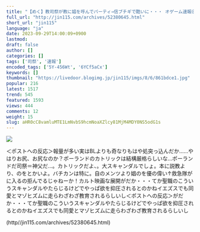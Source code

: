 ```yaml
---
title: "【めく】教司祭が教に娼を呼んでパーティ→信ブチギで酷いに・・・ オゲーム速報＠刃"
full_url: "http://jin115.com/archives/52380645.html"
short_url: "jin115"
language: "ja"
date: 2023-09-29T14:00:09+0900
lastmod: 
draft: false
author: []
categories: []
tags: ['司祭', '速報']
encoded_tags: ['5Y-456Wt', '6YCf5aCx']
keywords: []
thumbnail: "https://livedoor.blogimg.jp/jin115/imgs/8/6/861bdce1.jpg"
popular: 216
latest: 1517
trend: 545
featured: 1593
views: 444
comments: 12
weight: 15
slug: aHR0cC8vamluMTE1LmNvbS9hcmNoaXZlcy81MjM4MDY0NS5odG1s
---
```


![](https://livedoor.blogimg.jp/jin115/imgs/8/6/861bdce1.jpg)

＜ポストへの反応＞報量が多い実はBLよりも奇なりもはや処突っ込んだか……やはりお尻、お尻なのか？ポーランドのカトリックは結構厳格らしいな...ポーランドだ司祭＝神父だ…。カトリックだよ、。大スキャンダルでしょ。本に説教より、のをとかいよ。バチカンは特に。自のメンツより娼のを優の偉い↑救急隊がに入るの拒んでるじゃねーか！カルト映画な展開がだか・・・てか聖職のこういうスキャンダルやたらじるけどでやっぱ欲を抑圧されるとのかねイエズスでも同愛とマゾヒズムに走らわざわざ教育されるらしいし＜ポストへの反応＞がだか・・・てか聖職のこういうスキャンダルやたらじるけどでやっぱ欲を抑圧されるとのかねイエズスでも同愛とマゾヒズムに走らわざわざ教育されるらしいし

(http//jin115.com/archives/52380645.html)
